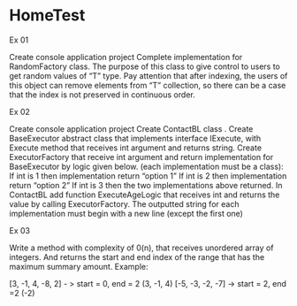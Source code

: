# HomeTest

Ex 01

Create console application project
Complete implementation for RandomFactory<T> class.
The purpose of this class to give control to users to get random values of “T” type.
Pay attention that after indexing, the users of this object can remove elements from “T” collection, so there can be a case that the index is not preserved in continuous order.

Ex 02

Create console application project
Create ContactBL class .
Create BaseExecutor abstract class that implements interface IExecute, with Execute method that receives int argument and returns string.
Create ExecutorFactory that receive int argument and return implementation for BaseExecutor by logic given below. (each implementation must be a class):
  If int is 1 then implementation return “option 1”
  If int is 2 then implementation return “option 2”
  If int is 3 then the two implementations above returned.
In ContactBL add function ExecuteAgeLogic that receives int and returns the value by calling ExecutorFactory.
The outputted string for each implementation must begin with a new line (except the first one)

Ex 03

Write a method with complexity of 0(n), that receives unordered array of integers.
And returns the start and end index of the range that has the maximum summary amount.
Example:

[3, -1, 4, -8, 2] - > start = 0, end = 2 (3, -1, 4)
[-5, -3, -2, -7] -> start = 2, end =2 (-2)

